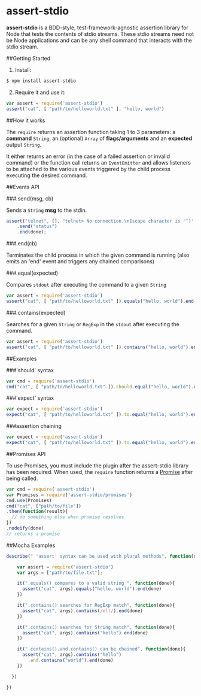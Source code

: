# assert-stdio

**assert-stdio** is a BDD-style, test-framework-agnostic assertion library for Node that tests the contents of stdio streams.  These stdio streams need not be Node applications and can be any shell command that interacts with the stdio stream.

##Getting Started

1. Install:

```bash
$ npm install assert-stdio
```

2. Require it and use it:

```javascript
var assert = require('assert-stdio')
assert("cat", [ "path/to/helloworld.txt" ], "hello, world")
```

##How it works

The ``require`` returns an assertion function taking 1 to 3 parameters: a **command** ``String``, an (optional) ``Array`` of **flags/arguments** and an **expected** output ``String``. 

It either returns an error (in the case of a failed assertion or invalid command) or the function call returns an ``EventEmitter`` and allows listeners to be attached to the various events triggered by the child process executing the desired command.

##Events API

###.send(msg, cb)

Sends a ``String`` **msg** to the stdin.
```javascript
assert("telnet", [], "telnet> No connection.\nEscape character is '^]'.\ntelnet> ")
    .send("status")
    .end(done);
```

###.end(cb)

Terminates the child process in which the given command is running (also emits an 'end' event and triggers any chained comparisons)

###.equal(expected)

Compares ``stdout`` after executing the command to a given ``String``
```javascript
var assert = require('assert-stdio')
assert("cat", [ "path/to/helloworld.txt" ]).equals("hello, world").end()
```

###.contains(expected)

Searches for a given ``String`` or ``RegExp`` in the ``stdout`` after executing the command.
```javascript
var assert = require('assert-stdio')
assert("cat", [ "path/to/helloworld.txt" ]).contains("hello, world").end()
```
##Examples

###'should' syntax
```javascript
var cmd = require('assert-stdio')
cmd("cat", [ "path/to/helloworld.txt" ]).should.equal("hello, world").end();

```

###'expect' syntax
```javascript
var expect = require('assert-stdio')
expect("cat", [ "path/to/helloworld.txt" ]).to.equal("hello, world").end();
```

###assertion chaining
```javascript
var expect = require('assert-stdio')
expect("cat", [ "path/to/helloworld.txt" ]).to.equal("hello, world").end();
```

##Promises API

To use Promises, you must include the plugin after the assert-stdio library has been required.  When used, the ``require`` function returns a [Promise](https://github.com/kriskowal/q) after being called.

```javascript
var cmd = require('assert-stdio')
var Promises = require('assert-stdio/promises')
cmd.use(Promises)
cmd("cat", ["path/to/file"])
.then(function(result){
  // do something else when promise resolves
})
.nodeify(done)
// returns a promise
```

##Mocha Examples

```javascript
describe(" 'assert' syntax can be used with plural methods", function(done){

    var assert = require('assert-stdio')
    var args = ["path/to/file.txt"];

    it(".equals() compares to a valid string ", function(done){
      assert("cat", args).equals("hello, world").end(done)
    })

    it(".contains() searches for RegExp match", function(done){
      assert("cat", args).contains(/ell/).end(done)
    })

    it(".contains() searches for String match", function(done){
      assert("cat", args).contains("hello").end(done)
    })

    it(".contains().and.contains() can be chained", function(done){
      assert("cat", args).contains("hello")
        .and.contains("world").end(done)
    })

  })

})
```